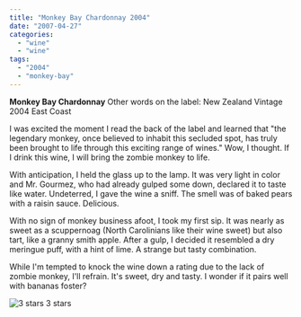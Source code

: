 ```yaml
---
title: "Monkey Bay Chardonnay 2004"
date: "2007-04-27"
categories:
  - "wine"
  - "wine"
tags:
  - "2004"
  - "monkey-bay"
---
```


**Monkey Bay Chardonnay** Other words on the label: New Zealand Vintage 2004 East Coast

I was excited the moment I read the back of the label and learned that "the legendary monkey, once believed to inhabit this secluded spot, has truly been brought to life through this exciting range of wines." Wow, I thought. If I drink this wine, I will bring the zombie monkey to life.

With anticipation, I held the glass up to the lamp. It was very light in color and Mr. Gourmez, who had already gulped some down, declared it to taste like water. Undeterred, I gave the wine a sniff. The smell was of baked pears with a raisin sauce. Delicious.

With no sign of monkey business afoot, I took my first sip. It was nearly as sweet as a scuppernoag (North Carolinians like their wine sweet) but also tart, like a granny smith apple. After a gulp, I decided it resembled a dry meringue puff, with a hint of lime. A strange but tasty combination.

While I'm tempted to knock the wine down a rating due to the lack of zombie monkey, I'll refrain. It's sweet, dry and tasty. I wonder if it pairs well with bananas foster?




<div class="caption">

![3 stars](http://www.rebeccagomezfarrell.com/wp-content/uploads/2009/02/rating_avocado1.gif "rating_avocado1") 3 stars</div>

